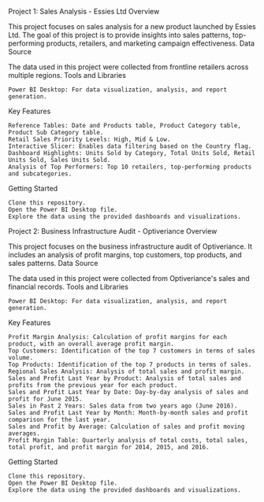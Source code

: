 Project 1: Sales Analysis - Essies Ltd
Overview

This project focuses on sales analysis for a new product launched by Essies Ltd. The goal of this project is to provide insights into sales patterns, top-performing products, retailers, and marketing campaign effectiveness.
Data Source

The data used in this project were collected from frontline retailers across multiple regions.
Tools and Libraries

    Power BI Desktop: For data visualization, analysis, and report generation.

Key Features

    Reference Tables: Date and Products table, Product Category table, Product Sub Category table.
    Retail Sales Priority Levels: High, Mid & Low.
    Interactive Slicer: Enables data filtering based on the Country flag.
    Dashboard Highlights: Units Sold by Category, Total Units Sold, Retail Units Sold, Sales Units Sold.
    Analysis of Top Performers: Top 10 retailers, top-performing products and subcategories.

Getting Started

    Clone this repository.
    Open the Power BI Desktop file.
    Explore the data using the provided dashboards and visualizations.

Project 2: Business Infrastructure Audit - Optiveriance
Overview

This project focuses on the business infrastructure audit of Optiveriance. It includes an analysis of profit margins, top customers, top products, and sales patterns.
Data Source

The data used in this project were collected from Optiveriance's sales and financial records.
Tools and Libraries

    Power BI Desktop: For data visualization, analysis, and report generation.

Key Features

    Profit Margin Analysis: Calculation of profit margins for each product, with an overall average profit margin.
    Top Customers: Identification of the top 7 customers in terms of sales volume.
    Top Products: Identification of the top 7 products in terms of sales.
    Regional Sales Analysis: Analysis of total sales and profit margin.
    Sales and Profit Last Year by Product: Analysis of total sales and profits from the previous year for each product.
    Sales and Profit Last Year by Date: Day-by-day analysis of sales and profit for June 2015.
    Sales in Past 2 Years: Sales data from two years ago (June 2016).
    Sales and Profit Last Year by Month: Month-by-month sales and profit comparison for the last year.
    Sales and Profit by Average: Calculation of sales and profit moving averages.
    Profit Margin Table: Quarterly analysis of total costs, total sales, total profit, and profit margin for 2014, 2015, and 2016.

Getting Started

    Clone this repository.
    Open the Power BI Desktop file.
    Explore the data using the provided dashboards and visualizations.
